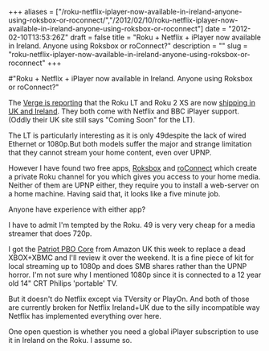 +++
aliases = ["/roku-netflix-iplayer-now-available-in-ireland-anyone-using-roksbox-or-roconnect/","/2012/02/10/roku-netflix-iplayer-now-available-in-ireland-anyone-using-roksbox-or-roconnect"]
date = "2012-02-10T13:53:26Z"
draft = false
title = "Roku + Netflix + iPlayer now available in Ireland. Anyone using Roksbox or roConnect?"
description = ""
slug = "roku-netflix-iplayer-now-available-in-ireland-anyone-using-roksbox-or-roconnect"
+++

#"Roku + Netflix + iPlayer now available in Ireland. Anyone using Roksbox or roConnect?"

The <a href="http://www.theverge.com/hd/2012/2/10/2789042/roku-players-bbc-iplayer-uk-ireland?utm_source=dlvr.it&amp;utm_medium=twitter">Verge is reporting</a> that the Roku LT and Roku 2 XS are now <a href="http://www.roku.com/uk?sflang=en">shipping in UK and Ireland</a>. They both come with Netflix and BBC iPlayer support. (Oddly their UK site still says "Coming Soon" for the LT).

The LT is particularly interesting as it is only 49despite the lack of wired Ethernet or 1080p.But both models suffer the major and strange limitation that they cannot stream your home content, even over UPNP.

However I have found two free apps, <a href="http://roksbox.com/home/">Roksbox</a> and <a href="http://www.ro-connect.com/download/download.php">roConnect</a> which create a private Roku channel for you which gives you access to your home media. Neither of them are UPNP either, they require you to install a web-server on a home machine. Having said that, it looks like a five minute job.

Anyone have experience with either app?

I have to admit I'm tempted by the Roku. 49 is very very cheap for a media streamer that does 720p.

I got the <a href="http://www.patriotmemory.com/products/detailp.jsp?prodline=6&amp;catid=69&amp;prodgroupid=159&amp;id=895">Patriot PBO Core</a> from Amazon UK this week to replace a dead XBOX+XBMC and I'll review it over the weekend. It is a fine piece of kit for local streaming up to 1080p and does SMB shares rather than the UPNP horror. I'm not sure why I mentioned 1080p since it is connected to a 12 year old 14" CRT Philips 'portable' TV.

But it doesn't do Netflix except via TVersity or PlayOn. And both of those are currently broken for Netflix Ireland+UK due to the silly incompatible way Netflix has implemented everything over here.

One open question is whether you need a global iPlayer subscription to use it in Ireland on the Roku. I assume so.

&nbsp;